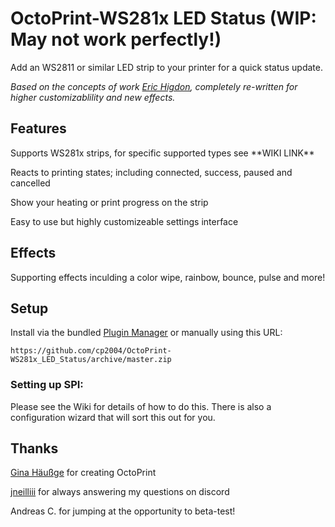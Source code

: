 # OctoPrint-WS281x LED Status (WIP: May not work perfectly!)

Add an WS2811 or similar LED strip to your printer for a quick status update.

_Based on the concepts of work [Eric Higdon](https://github.com/EricHigdon/OctoPrint-RGB_status), completely re-written for higher customizablility and new effects._

## Features
Supports WS281x strips, for specific supported types see \*\*WIKI LINK\*\*

Reacts to printing states; including connected, success, paused and cancelled

Show your heating or print progress on the strip

Easy to use but highly customizeable settings interface

## Effects
Supporting effects inculding a color wipe, rainbow, bounce, pulse and more!

## Setup

Install via the bundled [Plugin Manager](https://docs.octoprint.org/en/master/bundledplugins/pluginmanager.html)
or manually using this URL:

    https://github.com/cp2004/OctoPrint-WS281x_LED_Status/archive/master.zip

### Setting up SPI:

Please see the Wiki for details of how to do this. There is also a configuration wizard that will sort this out for you.

## Thanks
[Gina Häußge](https://github.com/foosel) for creating OctoPrint

[jneilliii](https://github.com/jneilliii) for always answering my questions on discord

Andreas C. for jumping at the opportunity to beta-test!
